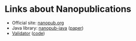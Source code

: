 # Links about Nanopublications

- Official site: [nanopub.org](http://nanopub.org)
- Java library: [nanopub-java](https://github.com/Nanopublication/nanopub-java) ([paper](https://arxiv.org/abs/1508.04977))
- [Validator](http://nanopub.inn.ac/) ([code](https://github.com/tkuhn/nanopub-validator))
